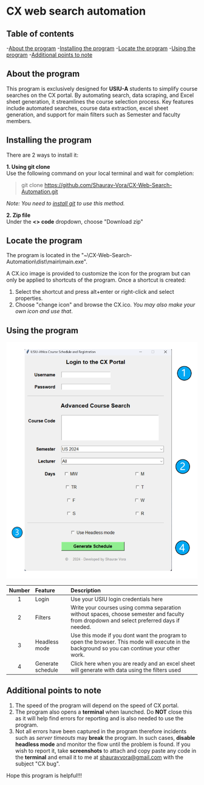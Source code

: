 # CX web search automation  
## Table of contents
-[About the program](#about-the-program)
-[Installing the program](#installing-the-program)
-[Locate the program](#locate-the-program)
-[Using the program](#using-the-program)
-[Additional points to note](#additional-points-to-note)

<a id="about-the-program"></a>
## About the program
This program is exclusively designed for **USIU-A** students to simplify course searches on the CX portal. By automating search, data scraping, and Excel sheet generation, it streamlines the course selection process. Key features include automated searches, course data extraction, excel sheet generation, and support for main filters such as Semester and faculty members.  

<a id="installing-the-program"></a>
## Installing the program
There are 2 ways to install it:

**1. Using git clone**  
Use the following command on your local terminal and wait for completion:
>git clone https://github.com/Shaurav-Vora/CX-Web-Search-Automation.git

*Note: You need to [install git](https://git-scm.com/downloads) to use this method.* 

**2. Zip file**  
Under the **<> code** dropdown, choose "Download zip"

<a id="locate-the-program"></a>
## Locate the program
The program is located in the "~\CX-Web-Search-Automation\dist\main\main.exe".  

A CX.ico image is provided to customize the icon for the program but can only be applied to shortcuts of the program. Once a shortcut is created:
1. Select the shortcut and press alt+enter or right-click and select properties.
2. Choose "change icon" and browse the CX.ico. *You may also make your own icon and use that*.

<a id="using-the-program"></a>
## Using the program
![Screenshot of program](/Images/program_shot.png)

|Number      | Feature     |    Description                      |
|:-----------:|:-----------  |  :-----------------------------------|
|1           | Login       | Use your USIU login credentials here|
|2           | Filters     | Write your courses using comma separation without spaces, choose semester and faculty from dropdown and select preferred days if needed.|
|3           | Headless mode| Use this mode if you dont want the program to open the browser. This mode will execute in the background so you can continue your other work.|
|4           | Generate schedule| Click here when you are ready and an excel sheet will generate with data using the filters used|

<a id="additional-points-to-note"></a>
## Additional points to note
1. The speed of the program will depend on the speed of CX portal.
2. The program also opens a **terminal** when launched. Do **NOT** close this as it will help find errors for reporting and is also needed to use the program.
3. Not all errors have been captured in the program therefore incidents such as *server timeouts* may **break** the program. In such cases, **disable headless mode** and monitor the flow until the problem is found. If you wish to report it, take **screenshots** to attach and copy paste any code in the **terminal** and email it to me at shauravvora@gmail.com with the subject "CX bug".  

Hope this program is helpful!!!
